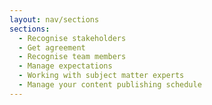 ```yaml
---
layout: nav/sections
sections:
  - Recognise stakeholders
  - Get agreement
  - Recognise team members
  - Manage expectations
  - Working with subject matter experts
  - Manage your content publishing schedule
---
```


